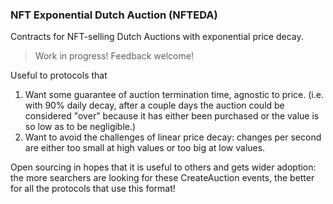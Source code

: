 ### NFT Exponential Dutch Auction (NFTEDA)

Contracts for NFT-selling Dutch Auctions with exponential price decay.

> Work in progress! Feedback welcome!

Useful to protocols that

1. Want some guarantee of auction termination time, agnostic to price. (i.e. with 90% daily decay, after a couple days the auction could be considered "over" because it has either been purchased or the value is so low as to be negligible.)
2. Want to avoid the challenges of linear price decay: changes per second are either too small at high values or too big at low values.

Open sourcing in hopes that it is useful to others and gets wider adoption: the more searchers are looking for these CreateAuction events, the better for all the protocols that use this format!
